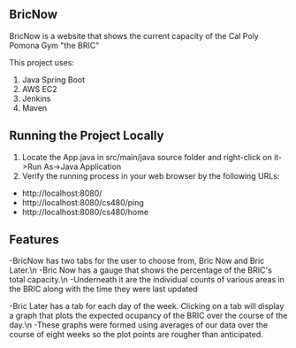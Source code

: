 BricNow
-------------
BricNow is a website that shows the current capacity of  the Cal Poly Pomona Gym
"the BRIC"

This project uses: 
1. Java Spring Boot
3. AWS EC2
4. Jenkins
2. Maven 


Running the Project Locally
----------------------------------------
1. Locate the App.java in src/main/java source folder and right-click on it->Run As->Java Application
2. Verify the running process in your web browser by the following URLs:

- http://localhost:8080/
- http://localhost:8080/cs480/ping
- http://localhost:8080/cs480/home


Features
----------------------------------------
-BricNow has two tabs for the user to choose from, Bric Now and Bric Later.\n
-Bric Now has a gauge that shows the percentage of the BRIC's total capacity.\n
-Underneath it are the individual counts of various areas in the BRIC along with
 the time they were last updated
 
-Bric Later has a tab for each day of the week. Clicking on a tab will display 
 a graph that plots the expected ocupancy of the BRIC over the course of the day.\n
-These graphs were formed using averages of our data over the course of eight
 weeks so the plot points are rougher than anticipated. 

